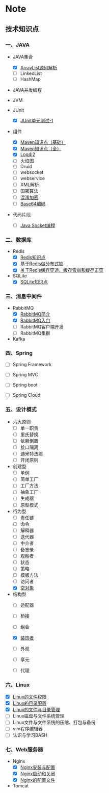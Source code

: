 # Note
## 技术知识点

### 一、JAVA
- JAVA集合
  - [x] <a href="/notes/20190710/ArrayList.md" target="_blank">ArrayList源码解析</a>
  - [ ] LinkedList
  - [ ] HashMap
  
- JAVA并发编程

- JVM

- JUnit
  - [x] <a href="/notes/20190820/JUnit单元测试.md" target="_blank">JUnit单元测试-1</a>

- 组件
  - [x] <a href="/notes/20190708/maven.md" target="_blank">Maven知识点（基础）</a>  
  - [x] <a href="/notes/20200428/maven2.md" target="_blank">Maven知识点（全）</a>  
  - [x] <a href="/notes/20200604/Log4j2.md" target="_blank">Log4j2</a>  
  - [ ] 火焰图
  - [ ] Druid
  - [ ] websocket
  - [ ] webservice
  - [ ] XML解析
  - [ ] 国密算法
  - [ ] <a href="/notes/20200604/混淆加密.md" target="_blank">混淆加密</a>  
  - [ ] <a href="/notes/20200605/Base64编码.md" target="_blank">Base64编码</a>  
- 代码片段
  - [ ] <a href="/notes/20200605/Java Socket编程.md" target="_blank">Java Socket编程</a>  
  
### 二、数据库
- Redis  
  - [x] <a href="/notes/20190709/Redis.md" target="_blank">Redis知识点</a>  
  - [x] <a href="/notes/20190711/Redis分布式锁.md" target="_blank">基于Redis做分布式锁</a>
  - [x] <a href="/notes/20190711/关于Redis问题.md" target="_blank">关于Redis缓存穿透、缓存雪崩和缓存击穿</a>
- SQLite
  - [x] <a href="/notes/20191121/SQLite知识点.md" target="_blank">SQLite知识点</a>  

### 三、消息中间件
- RabbitMQ
  - [x] <a href="/notes/20190713/RabbitMQ简介.md" target="_blank">RabbitMQ简介</a>
  - [x] <a href="/notes/20190713/RabbitMQ入门.md" target="_blank">RabbitMQ入门</a>
  - [ ] RabbitMQ客户端开发
  - [ ] RabbitMQ集群
- Kafka


### 四、Spring
- [ ] Spring Framework
- [ ] Spring MVC
- [ ] Spring boot
- [ ] Spring Cloud


### 五、设计模式
- 六大原则
  - [ ] 单一职责
  - [ ] 里氏替换
  - [ ] 依赖倒置
  - [ ] 接口隔离
  - [ ] 迪米特法则
  - [ ] 开闭原则
- 创建型
  - [ ] 单例
  - [ ] 简单工厂
  - [ ] 工厂方法
  - [ ] 抽象工厂
  - [ ] 生成器
  - [ ] 原型模式

- 行为型
  - [ ] 责任链
  - [ ] 命令
  - [ ] 解释器
  - [ ] 迭代器
  - [ ] 中介者
  - [ ] 备忘录
  - [ ] 观察者
  - [ ] 状态
  - [ ] 策略
  - [ ] 模版方法
  - [ ] 访问者
  - [x] <a href="/notes/20190809/空对象模式.md" target="_blank">空对象</a>  

- 结构型
  - [ ] 适配器
  - [ ] 桥接
  - [ ] 组合
  - [x] <a href="/notes/20190809/装饰者模式.md" target="_blank">装饰者</a>  
  - [ ] 外观
  - [ ] 享元
  - [ ] 代理
  
  
### 六、Linux
- [x] <a href="/notes/20190725/Linux的文件权限.md" target="_blank">Linux的文件权限</a>  
- [x] <a href="/notes/20190726/Linux的目录配置.md" target="_blank">Linux的目录配置</a>  
- [x] <a href="/notes/20190730/Linux的文件与目录管理.md" target="_blank">Linux的文件与目录管理</a>  
- [ ] Linux磁盘与文件系统管理  
- [ ] Linux文件与文件系统的压缩、打包与备份
- [ ] vim程序编辑器
- [ ] 认识与学习BASH

### 七、Web服务器
- Nginx
  - [x] <a href="/notes/20191122/Nginx安装与配置.md" target="_blank">Nginx安装与配置</a>  
  - [x] <a href="/notes/20191122/Nginx启动和关闭.md" target="_blank">Nginx启动和关闭</a>  
  - [x] <a href="/notes/20191125/Nginx的配置文件.md" target="_blank">Nginx的配置文件</a>  
- Tomcat


